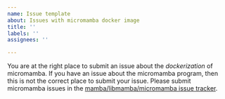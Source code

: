 ```yaml
---
name: Issue template
about: Issues with micromamba docker image
title: ''
labels: ''
assignees: ''

---
```


You are at the right place to submit an issue about the *dockerization* of micromamba. If you have an issue about the micromamba program, then this is not the correct place to submit your issue. Please submit micromamba issues in the [mamba/libmamba/micromamba issue tracker](https://github.com/mamba-org/mamba/issues).
